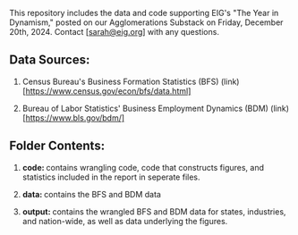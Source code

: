 This repository includes the data and code supporting EIG's "The Year in Dynamism," posted on our Agglomerations Substack on Friday, December 20th, 2024. Contact [sarah@eig.org] with any questions.


## Data Sources:

1. Census Bureau's Business Formation Statistics (BFS) (link)[https://www.census.gov/econ/bfs/data.html]

2. Bureau of Labor Statistics' Business Employment Dynamics (BDM) (link)[https://www.bls.gov/bdm/]

## Folder Contents:

1. <b>code: </b> contains wrangling code, code that constructs figures, and statistics included in the report in seperate files.

2. <b>data: </b> contains the BFS and BDM data

3. <b>output: </b> contains the wrangled BFS and BDM data for states, industries, and nation-wide, as well as data underlying the figures.
